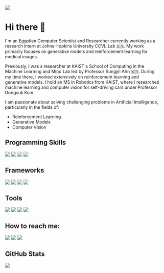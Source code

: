 <img src="https://your-profile-picture-url" align="center" />

# Hi there 👋
I'm an Egyptian Computer Scientist and Researcher currently working as a research intern at Johns Hopkins University CCVL Lab 🇪🇬. My work primarily focuses on generative models and reinforcement learning for medical images.

Previously, I was a researcher at KAIST's School of Computing in the Machine Learning and Mind Lab led by Professor Sungjin Ahn 🇰🇷. During my time there, I worked extensively on reinforcement learning and generative models. I hold an MS in Robotics from KAIST, where I researched machine learning and computer vision for self-driving cars under Professor Dongsuk Kum.

I am passionate about solving challenging problems in Artificial Intelligence, particularly in the fields of:
- Reinforcement Learning
- Generative Models
- Computer Vision

## Programming Skills
<p>
  <img src="https://img.shields.io/badge/Python-3776AB?style=for-the-badge&logo=python&logoColor=white" />
  <img src="https://img.shields.io/badge/C%2B%2B-00599C?style=for-the-badge&logo=c%2B%2B&logoColor=white" />
  <img src="https://img.shields.io/badge/C%23-239120?style=for-the-badge&logo=c-sharp&logoColor=white" />
  <img src="https://img.shields.io/badge/Swift-FA7343?style=for-the-badge&logo=swift&logoColor=white" />
</p>

## Frameworks
<p>
  <img src="https://img.shields.io/badge/TensorFlow-FF6F00?style=for-the-badge&logo=tensorflow&logoColor=white" />
  <img src="https://img.shields.io/badge/PyTorch-EE4C2C?style=for-the-badge&logo=pytorch&logoColor=white" />
  <img src="https://img.shields.io/badge/Matplotlib-004F9F?style=for-the-badge&logo=matplotlib&logoColor=white" />
  <img src="https://img.shields.io/badge/OpenCV-5C3EE8?style=for-the-badge&logo=opencv&logoColor=white" />
</p>

## Tools
<p>
  <img src="https://img.shields.io/badge/Linux-FCC624?style=for-the-badge&logo=linux&logoColor=black" />
  <img src="https://img.shields.io/badge/Amazon_AWS-232F3E?style=for-the-badge&logo=amazon-aws&logoColor=white" />
  <img src="https://img.shields.io/badge/Git-F05032?style=for-the-badge&logo=git&logoColor=white" />
  <img src="https://img.shields.io/badge/Photoshop-31A8FF?style=for-the-badge&logo=adobe-photoshop&logoColor=white" />
</p>

## How to reach me:
<p>
  <a href="https://twitter.com/your_twitter_handle"><img src="https://img.shields.io/badge/Twitter-1DA1F2?style=for-the-badge&logo=twitter&logoColor=white" /></a>
  <a href="https://www.linkedin.com/in/your_linkedin_profile/"><img src="https://img.shields.io/badge/LinkedIn-0077B5?style=for-the-badge&logo=linkedin&logoColor=white" /></a>
  <a href="https://www.facebook.com/your_facebook_profile"><img src="https://img.shields.io/badge/Facebook-1877F2?style=for-the-badge&logo=facebook&logoColor=white" /></a>
</p>

## GitHub Stats
<p>
  <img src="https://github-readme-stats.vercel.app/api?username=your_github_username&show_icons=true&theme=radical" />
</p>


<!--
**AMagd/AMagd** is a ✨ _special_ ✨ repository because its `README.md` (this file) appears on your GitHub profile.

Here are some ideas to get you started:

- 🔭 I’m currently working on ...
- 🌱 I’m currently learning ...
- 👯 I’m looking to collaborate on ...
- 🤔 I’m looking for help with ...
- 💬 Ask me about ...
- 📫 How to reach me: ...
- 😄 Pronouns: ...
- ⚡ Fun fact: ...
-->
